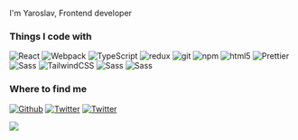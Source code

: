 <p>I'm Yaroslav, Frontend developer

<h3>Things I code with</h3>
<p><img alt="React" src="https://img.shields.io/badge/-React-45b8d8?style=flat-square&logo=react&logoColor=white" />
<img alt="Webpack" src="https://img.shields.io/badge/-Webpack-8DD6F9?style=flat-square&logo=webpack&logoColor=white" />
<img alt="TypeScript" src="https://img.shields.io/badge/-TypeScript-007ACC?style=flat-square&logo=typescript&logoColor=white" />
<img alt="redux" src="https://img.shields.io/badge/-Redux-764ABC?style=flat-square&logo=redux&logoColor=white" />
<img alt="git" src="https://img.shields.io/badge/-Git-F05032?style=flat-square&logo=git&logoColor=white" />
<img alt="npm" src="https://img.shields.io/badge/-NPM-CB3837?style=flat-square&logo=npm&logoColor=white" />
<img alt="html5" src="https://img.shields.io/badge/-HTML5-E34F26?style=flat-square&logo=html5&logoColor=white" />
<img alt="Prettier" src="https://img.shields.io/badge/-Prettier-F7B93E?style=flat-square&logo=prettier&logoColor=white" />
<img alt="Sass" src="https://img.shields.io/badge/-Sass-CC6699?style=flat-square&logo=sass&logoColor=white" />
<img alt="TailwindCSS" src="https://img.shields.io/badge/tailwindcss-%2338B2AC.svg?style=flat-square&logo=tailwind-css&logoColor=white" />
<img alt="Sass" src="https://img.shields.io/badge/ESLint-4B3263?style=flat-square&logo=eslint&logoColor=white" />
<img alt="Sass" src="https://img.shields.io/badge/-Sass-CC6699?style=flat-square&logo=sass&logoColor=white" /></p>

<h3>Where to find me</h3>
<p>
 <a href="https://github.com/exprecc1" target="_blank"><img alt="Github" src="https://img.shields.io/badge/GitHub-%2312100E.svg?&style=flat-square&logo=Github&logoColor=white" /></a> <a href="mailto:misterayrik@gmail.com" target="_blank"><img alt="Twitter" src="https://img.shields.io/badge/Gmail-D14836?style=flat-square&logo=gmail&logoColor=white" /></a> <a href="https://t.me/exprecc1" target="_blank"><img alt="Twitter" src="https://img.shields.io/badge/Telegram-2CA5E0?style=flat-square&logo=telegram&logoColor=white" /></a>
</p>




[![](https://visitcount.itsvg.in/api?id=exprecc1&label=Profile%20Views&color=0&icon=0&pretty=false)](https://visitcount.itsvg.in)

<!-- Proudly created with GPRM ( https://gprm.itsvg.in ) -->
